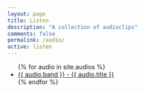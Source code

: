 ```yaml
---
layout: page
title: Listen
description: "A collection of audioclips"
comments: false
permalink: /audio/
active: listen
---
```

<div class="row">
<div class="col-12 py-4 bg-gray">
<article class="	">
<ul class="flat list-unstyled m-0">
 {% for audio in site.audios %}
<li><a href="{{ site.url }}{{ audio.audiopath }}" class="no-barba">{{ audio.band }} - {{ audio.title }}</a></li>
{% endfor %}
</ul>
</article>
</div>
</div>